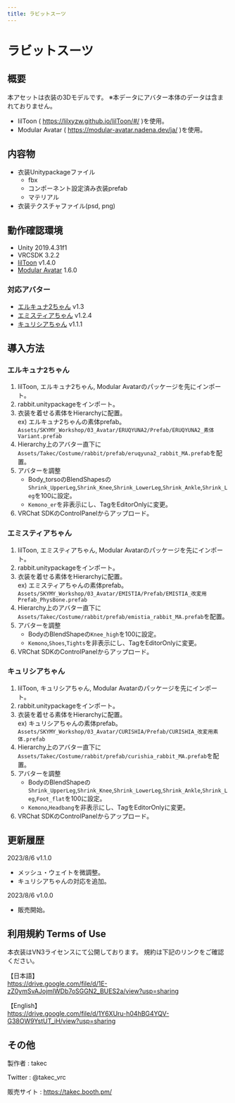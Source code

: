 ```yaml
---
title: ラビットスーツ
---
```


# ラビットスーツ

## 概要
本アセットは衣装の3Dモデルです。
※本データにアバター本体のデータは含まれておりません。

* lilToon ( https://lilxyzw.github.io/lilToon/#/ )を使用。
* Modular Avatar ( https://modular-avatar.nadena.dev/ja/ )を使用。

## 内容物
* 衣装Unitypackageファイル
  * fbx
  * コンポーネント設定済み衣装prefab
  * マテリアル
* 衣装テクスチャファイル(psd, png)

## 動作確認環境
* Unity 2019.4.31f1
* VRCSDK 3.2.2
* [lilToon](https://lilxyzw.github.io/lilToon/#/) v1.4.0
* [Modular Avatar](https://modular-avatar.nadena.dev/ja/) 1.6.0

### 対応アバター
* [エルキュナ2ちゃん](https://skymy.booth.pm/items/4926689) v1.3
* [エミスティアちゃん](https://skymy.booth.pm/items/2992265) v1.2.4
* [キュリシアちゃん](https://skymy.booth.pm/items/3990670) v1.1.1

## 導入方法

### エルキュナ2ちゃん
1. lilToon, エルキュナ2ちゃん, Modular Avatarのパッケージを先にインポート。
2. rabbit.unitypackageをインポート。
3. 衣装を着せる素体をHierarchyに配置。<br>
   ex) エルキュナ2ちゃんの素体prefab。<br>
   `Assets/SKYMY_Workshop/03_Avatar/ERUQYUNA2/Prefab/ERUQYUNA2_素体Variant.prefab`
4. Hierarchy上のアバター直下に`Assets/Takec/Costume/rabbit/prefab/eruqyuna2_rabbit_MA.prefab`を配置。
5. アバターを調整
   * Body_torsoのBlendShapesの`Shrink_UpperLeg`,`Shrink_Knee`,`Shrink_LowerLeg`,`Shrink_Ankle`,`Shrink_Leg`を100に設定。
   * `Kemono_er`を非表示にし、TagをEditorOnlyに変更。
6. VRChat SDKのControlPanelからアップロード。

### エミスティアちゃん
1. lilToon, エミスティアちゃん, Modular Avatarのパッケージを先にインポート。
2. rabbit.unitypackageをインポート。
3. 衣装を着せる素体をHierarchyに配置。<br>
   ex) エミスティアちゃんの素体prefab。<br>
   `Assets/SKYMY_Workshop/03_Avatar/EMISTIA/Prefab/EMISTIA_改変用Prefab_PhysBone.prefab`
4. Hierarchy上のアバター直下に`Assets/Takec/Costume/rabbit/prefab/emistia_rabbit_MA.prefab`を配置。
5. アバターを調整
   * BodyのBlendShapeの`Knee_high`を100に設定。
   * `Kemono`,`Shoes`,`Tights`を非表示にし、TagをEditorOnlyに変更。
6. VRChat SDKのControlPanelからアップロード。

### キュリシアちゃん
1. lilToon, キュリシアちゃん, Modular Avatarのパッケージを先にインポート。
2. rabbit.unitypackageをインポート。
3. 衣装を着せる素体をHierarchyに配置。<br>
   ex) キュリシアちゃんの素体prefab。<br>
   `Assets/SKYMY_Workshop/03_Avatar/CURISHIA/Prefab/CURISHIA_改変用素体.prefab`
4. Hierarchy上のアバター直下に`Assets/Takec/Costume/rabbit/prefab/curishia_rabbit_MA.prefab`を配置。
5. アバターを調整
   * BodyのBlendShapeの`Shrink_UpperLeg`,`Shrink_Knee`,`Shrink_LowerLeg`,`Shrink_Ankle`,`Shrink_Leg`,`Foot_flat`を100に設定。
   * `Kemono`,`Headbang`を非表示にし、TagをEditorOnlyに変更。
6. VRChat SDKのControlPanelからアップロード。

## 更新履歴
2023/8/6 v1.1.0
* メッシュ・ウェイトを微調整。
* キュリシアちゃんの対応を追加。

2023/8/6 v1.0.0
* 販売開始。

## 利用規約 Terms of Use
本衣装はVN3ライセンスにて公開しております。
規約は下記のリンクをご確認ください。

【日本語】<br>
https://drive.google.com/file/d/1E-zZ0ymSvAJojmlWDb7oSGGN2_BUES2a/view?usp=sharing

【English】<br>
https://drive.google.com/file/d/1Y6XUru-h04hBG4YQV-G38OW9YstUT_iH/view?usp=sharing

## その他
製作者
: takec

Twitter
: @takec_vrc

販売サイト
: https://takec.booth.pm/